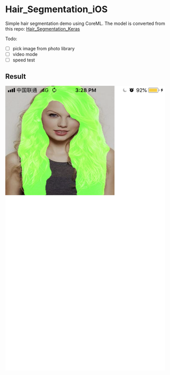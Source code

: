 # Hair_Segmentation_iOS
Simple hair segmentation demo using CoreML. The model is converted from this repo: [Hair_Segmentation_Keras](https://github.com/ItchyHiker/Hair_Segmentation_Keras)

Todo:
- [ ] pick image from photo library
- [ ] video mode
- [ ] speed test

## Result
![1.png](https://github.com/ItchyHiker/Hair_Segmentation_iOS/blob/master/Hair-Segmentation-iOS-Demo/IMG_1373.PNG)
